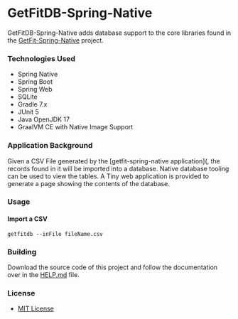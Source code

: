# GetFitDB-Spring-Native

GetFitDB-Spring-Native adds database support to the
core libraries found in the [GetFit-Spring-Native](https://github.com/afarentino/getfit-spring-native) 
project.

### Technologies Used
* Spring Native
* Spring Boot
* Spring Web
* SQLite
* Gradle 7.x
* JUnit 5
* Java OpenJDK 17
* GraalVM CE with Native Image Support

### Application Background

Given a CSV File generated by the [getfit-spring-native application](, the records found in it will be imported into a
database.  Native database tooling can be used to view the 
tables.  A Tiny web application is provided to generate a page 
showing the contents of the database.

### Usage

#### Import a CSV ####
```getfitdb --inFile fileName.csv```


### Building
Download the source code of this project and follow the
documentation over
in the [HELP.md](HELP.md) file.

### License
* [MIT License](LICENSE.txt)